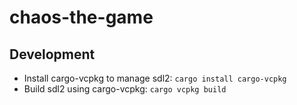 # chaos-the-game

## Development

- Install cargo-vcpkg to manage sdl2: `cargo install cargo-vcpkg`
- Build sdl2 using cargo-vcpkg: `cargo vcpkg build`

